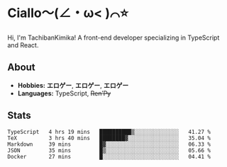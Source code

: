 # Ciallo～(∠・ω< )⌒⭐️

Hi, I'm TachibanKimika! A front-end developer specializing in TypeScript and React.

## About
- **Hobbies:** **エロゲー**, **エロゲー**, **エロゲー**
- **Languages:** TypeScript, ~~Ren’Py~~

## Stats
<!--START_SECTION:waka-->

```text
TypeScript   4 hrs 19 mins   ██████████▒░░░░░░░░░░░░░░   41.27 %
TeX          3 hrs 40 mins   ████████▓░░░░░░░░░░░░░░░░   35.04 %
Markdown     39 mins         █▓░░░░░░░░░░░░░░░░░░░░░░░   06.33 %
JSON         35 mins         █▒░░░░░░░░░░░░░░░░░░░░░░░   05.66 %
Docker       27 mins         █░░░░░░░░░░░░░░░░░░░░░░░░   04.41 %
```

<!--END_SECTION:waka-->

<!-- ![Metrics](https://metrics.lecoq.io/TachibanaKimika?template=classic&base.activity=0&base.community=0&base.repositories=0&languages=1&isocalendar=1&isocalendar.duration=half-year&languages.limit=8&languages.sections=most-used&languages.colors=github&languages.threshold=0%25&languages.indepth=false&languages.recent.load=300&languages.recent.days=14&config.timezone=Asia%2FShanghai)
 -->
